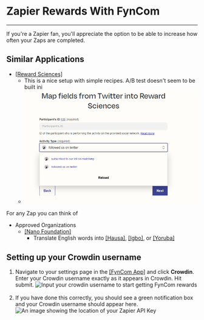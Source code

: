 # Zapier Rewards With FynCom

--------

If you're a Zapier fan, you'll appreciate the option to be able to increase how often your Zaps are completed. 




## Similar Applications


* <a href="https://zapier.com/apps/reward-sciences/integrations" target="_blank">[Reward Sciences]</a>
  * This is a nice setup with simple recipes. A/B test doesn't seem to be built ini
  * ![img.png](img.png)

For any Zap you can think of

* Approved Organizations
  * <a href="https://translations.nano.org/nano-org#languages" target="_blank">[Nano Foundation]</a>
      * Translate English words into <a href="https://translations.nano.org/nano-org/ha" target="_blank">[Hausa]</a>, 
    <a href="https://translations.nano.org/nano-org/ig" target="_blank">[Igbo]</a>, 
    or <a href="https://translations.nano.org/nano-org/yo" target="_blank">[Yoruba]</a>   

## Setting up your Crowdin username

1. Navigate to your settings page in the <a href="https://app.fyncom.com/settings" target="_blank">[FynCom App]</a> and click **Crowdin**. Enter your Crowdin username exactly as it appears in Crowdin. Hit submit.
   ![Input your crowdin username to start getting FynCom rewards](https://fyncom-static-files.s3.us-west-1.amazonaws.com/help/Entering+Crowdin+Username.png) <br><br>
2. If you have done this correctly, you should see a green notification box and your Crowdin username should appear here.
   ![An image showing the location of your Zapier API Key](https://fyncom-static-files.s3.us-west-1.amazonaws.com/help/Successful+Crowdin+Username.png) <br><br>
